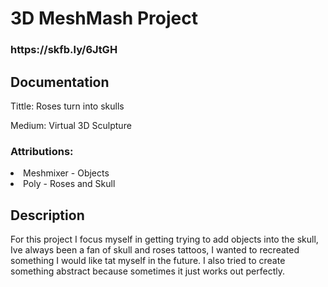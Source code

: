 <h1>3D MeshMash Project</<h1>
  <h3>https://skfb.ly/6JtGH</h3>
 
 <h2>Documentation</h2>
<p>Tittle: Roses turn into skulls</p>
<p>Medium: Virtual 3D Sculpture</p>

<h3>Attributions:</h3>
<li>Meshmixer - Objects</li>
<li>Poly - Roses and Skull</li>

<h2>Description</h2>
<p>For this project I focus myself in getting trying to add objects into the skull, Ive always been a fan of skull and roses tattoos, I wanted to recreated something I would like tat myself in the future. I also tried to create something abstract because sometimes it just works out perfectly. 
